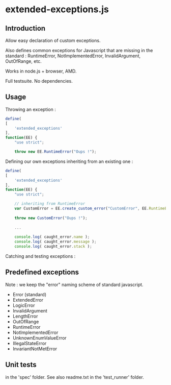 extended-exceptions.js
======================

Introduction
------------

Allow easy declaration of custom exceptions.

Also defines common exceptions for Javascript that are missing in the standard : RuntimeError, NotImplementedError, InvalidArgument, OutOfRange, etc.

Works in node.js + browser, AMD.

Full testsuite. No dependencies.


Usage
-----

Throwing an exception :

```javascript
define(
[
	'extended_exceptions'
],
function(EE) {
	"use strict";

	throw new EE.RuntimeError("Oups !");
```

Defining our own exceptions inheriting from an existing one :

```javascript
define(
[
	'extended_exceptions'
],
function(EE) {
	"use strict";

	// inheriting from RuntimeError
	var CustomError = EE.create_custom_error("CustomError", EE.RuntimeError);
	
	throw new CustomError("Oups !");
	
	...
	
	console.log( caught_error.name );
	console.log( caught_error.message );
	console.log( caught_error.stack );
```

Catching and testing exceptions :



Predefined exceptions
---------------------

Note : we keep the "error" naming scheme of standard javascript.

 * Error (standard)
 *  ExtendedError
 *   LogicError
 *    InvalidArgument
 *    LengthError
 *    OutOfRange
 *   RuntimeError
 *    NotImplementedError
 *    UnknownEnumValueError
 *    IllegalStateError
 *    InvariantNotMetError


Unit tests
----------

in the 'spec' folder. See also readme.txt in the 'test_runner' folder.
